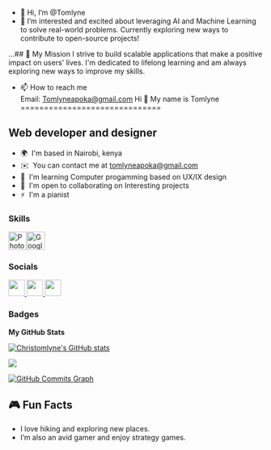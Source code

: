 - 👋 Hi, I’m @Tomlyne
- 👀 I’m interested and excited about leveraging AI and Machine Learning to solve real-world problems. Currently exploring new ways to contribute to open-source projects!

 ...## 🎯 My Mission
I strive to build scalable applications that make a positive impact on users' lives. I'm dedicated to lifelong learning and am always exploring new ways to improve my skills.

- 📫 How to reach me           
 Email: Tomlyneapoka@gmail.com
Hi 👋 My name is Tomlyne
==============================

Web developer and designer
--------------------------

* 🌍  I'm based in Nairobi, kenya
* ✉️  You can contact me at [tomlyneapoka@gmail.com](mailto:tomlyneapoka@gmail.com)
* 🧠  I'm learning Computer progamming based on UX/IX design
* 🤝  I'm open to collaborating on Interesting projects
* ⚡  I'm a pianist

### Skills


<p align="left">
<a href="https://www.adobe.com/uk/products/photoshop.html" target="_blank" rel="noreferrer"><img src="https://raw.githubusercontent.com/danielcranney/readme-generator/main/public/icons/skills/photoshop-colored.svg" width="36" height="36" alt="Photoshop" /></a><a href="https://cloud.google.com/" target="_blank" rel="noreferrer"><img src="https://raw.githubusercontent.com/danielcranney/readme-generator/main/public/icons/skills/googlecloud-colored.svg" width="36" height="36" alt="Google Cloud" /></a>
</p>


### Socials

<p align="left"> <a href="https://www.github.com/Christomlyne" target="_blank" rel="noreferrer"> <picture> <source media="(prefers-color-scheme: dark)" srcset="https://raw.githubusercontent.com/danielcranney/readme-generator/main/public/icons/socials/github-dark.svg" /> <source media="(prefers-color-scheme: light)" srcset="https://raw.githubusercontent.com/danielcranney/readme-generator/main/public/icons/socials/github.svg" /> <img src="https://raw.githubusercontent.com/danielcranney/readme-generator/main/public/icons/socials/github.svg" width="32" height="32" /> </picture> </a> <a href="http://www.instagram.com/Sir_tomlyne" target="_blank" rel="noreferrer"> <picture> <source media="(prefers-color-scheme: dark)" srcset="https://raw.githubusercontent.com/danielcranney/readme-generator/main/public/icons/socials/instagram-dark.svg" /> <source media="(prefers-color-scheme: light)" srcset="https://raw.githubusercontent.com/danielcranney/readme-generator/main/public/icons/socials/instagram.svg" /> <img src="https://raw.githubusercontent.com/danielcranney/readme-generator/main/public/icons/socials/instagram.svg" width="32" height="32" /> </picture> </a> <a href="https://www.threads.net/@Sir_tomlyne" target="_blank" rel="noreferrer"> <picture> <source media="(prefers-color-scheme: dark)" srcset="https://raw.githubusercontent.com/danielcranney/readme-generator/main/public/icons/socials/threads-dark.svg" /> <source media="(prefers-color-scheme: light)" srcset="https://raw.githubusercontent.com/danielcranney/readme-generator/main/public/icons/socials/threads.svg" /> <img src="https://raw.githubusercontent.com/danielcranney/readme-generator/main/public/icons/socials/threads.svg" width="32" height="32" /> </picture> </a></p>

### Badges

<b>My GitHub Stats</b>

<a href="http://www.github.com/Christomlyne"><img src="https://github-readme-stats.vercel.app/api?username=Christomlyne&show_icons=true&hide=&count_private=true&title_color=0891b2&text_color=ffffff&icon_color=0891b2&bg_color=1c1917&hide_border=true&show_icons=true" alt="Christomlyne's GitHub stats" /></a>

<a href="http://www.github.com/Christomlyne"><img src="https://github-readme-streak-stats.herokuapp.com/?user=Christomlyne&stroke=ffffff&background=1c1917&ring=0891b2&fire=0891b2&currStreakNum=ffffff&currStreakLabel=0891b2&sideNums=ffffff&sideLabels=ffffff&dates=ffffff&hide_border=true" /></a>

<a href="http://www.github.com/Christomlyne"><img src="https://github-readme-activity-graph.cyclic.app/graph?username=Christomlyne&bg_color=1c1917&color=ffffff&line=0891b2&point=ffffff&area_color=1c1917&area=true&hide_border=true&custom_title=GitHub%20Commits%20Graph" alt="GitHub Commits Graph" /></a>

## 🎮 Fun Facts
- I love hiking and exploring new places.
- I’m also an avid gamer and enjoy strategy games.

<!---
christomlyne/christomlyne is a ✨ special ✨ repository because its `README.md` (this file) appears on your GitHub profile.
You can click the Preview link to take a look at your changes.
--->
